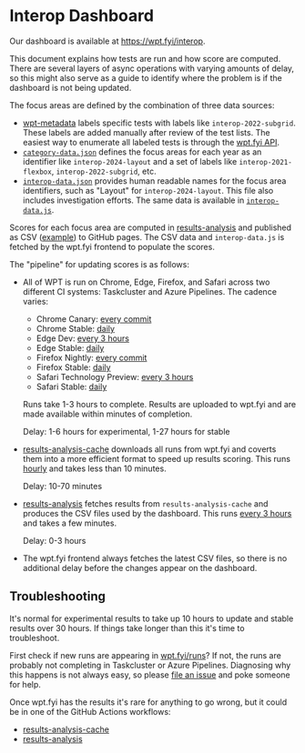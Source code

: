 # Interop Dashboard

Our dashboard is available at https://wpt.fyi/interop.

This document explains how tests are run and how score are computed. There are several layers of async operations with varying amounts of delay, so this might also serve as a guide to identify where the problem is if the dashboard is not being updated.

The focus areas are defined by the combination of three data sources:

- [wpt-metadata](https://github.com/web-platform-tests/wpt-metadata) labels specific tests with labels like `interop-2022-subgrid`. These labels are added manually after review of the test lists. The easiest way to enumerate all labeled tests is through the [wpt.fyi API](https://wpt.fyi/api/metadata?includeTestLevel=true&product=chrome).
- [`category-data.json`](https://github.com/web-platform-tests/results-analysis/blob/main/interop-scoring/category-data.json) defines the focus areas for each year as an identifier like `interop-2024-layout` and a set of labels like `interop-2021-flexbox`, `interop-2022-subgrid`, etc.
- [`interop-data.json`](https://github.com/web-platform-tests/wpt.fyi/blob/main/webapp/static/interop-data.json) provides human readable names for the focus area identifiers, such as "Layout" for `interop-2024-layout`. This file also includes investigation efforts. The same data is available in [`interop-data.js`](https://wpt.fyi/components/interop-data.js).

Scores for each focus area are computed in [results-analysis](https://github.com/web-platform-tests/results-analysis) and published as CSV ([example](https://raw.githubusercontent.com/web-platform-tests/results-analysis/gh-pages/data/interop-2024/interop-2024-experimental-v2.csv)) to GitHub pages. The CSV data and `interop-data.js` is fetched by the wpt.fyi frontend to populate the scores. 

The "pipeline" for updating scores is as follows:

- All of WPT is run on Chrome, Edge, Firefox, and Safari across two different CI systems: Taskcluster and Azure Pipelines. The cadence varies:

  - Chrome Canary: [every commit](https://github.com/web-platform-tests/wpt/blob/6f491c45bc5182275419be89a0820c2deaddc6b0/tools/ci/tc/tasks/test.yml#L188-L193)
  - Chrome Stable: [daily](https://github.com/web-platform-tests/wpt/blob/6f491c45bc5182275419be89a0820c2deaddc6b0/tools/ci/tc/tasks/test.yml#L206-L211)
  - Edge Dev: [every 3 hours](https://github.com/web-platform-tests/wpt/blob/6f491c45bc5182275419be89a0820c2deaddc6b0/.azure-pipelines.yml#L380)
  - Edge Stable: [daily](https://github.com/web-platform-tests/wpt/blob/6f491c45bc5182275419be89a0820c2deaddc6b0/.azure-pipelines.yml#L344)
  - Firefox Nightly: [every commit](https://github.com/web-platform-tests/wpt/blob/6f491c45bc5182275419be89a0820c2deaddc6b0/tools/ci/tc/tasks/test.yml#L163-L168)
  - Firefox Stable: [daily](https://github.com/web-platform-tests/wpt/blob/6f491c45bc5182275419be89a0820c2deaddc6b0/tools/ci/tc/tasks/test.yml#L175-L180)
  - Safari Technology Preview: [every 3 hours](https://github.com/web-platform-tests/wpt/blob/6f491c45bc5182275419be89a0820c2deaddc6b0/.azure-pipelines.yml#L491)
  - Safari Stable: [daily](https://github.com/web-platform-tests/wpt/blob/6f491c45bc5182275419be89a0820c2deaddc6b0/.azure-pipelines.yml#L451)

  Runs take 1-3 hours to complete. Results are uploaded to wpt.fyi and are made available within minutes of completion.

  Delay: 1-6 hours for experimental, 1-27 hours for stable

- [results-analysis-cache](https://github.com/web-platform-tests/results-analysis-cache) downloads all runs from wpt.fyi and coverts them into a more efficient format to speed up results scoring. This runs [hourly](https://github.com/web-platform-tests/results-analysis-cache/blob/683fe10f5f58c096e2a0dc3214c53ce949192c39/.github/workflows/results.yml#L7-L9) and takes less than 10 minutes.

  Delay: 10-70 minutes

- [results-analysis](https://github.com/web-platform-tests/results-analysis) fetches results from `results-analysis-cache` and produces the CSV files used by the dashboard. This runs [every 3 hours](https://github.com/web-platform-tests/results-analysis/blob/67c603a9b306c71da37c4798301935318949c45e/.github/workflows/update_gh_pages.yml#L7-L9) and takes a few minutes.

  Delay: 0-3 hours

- The wpt.fyi frontend always fetches the latest CSV files, so there is no additional delay before the changes appear on the dashboard.

## Troubleshooting

It's normal for experimental results to take up 10 hours to update and stable results over 30 hours. If things take longer than this it's time to troubleshoot.

First check if new runs are appearing in [wpt.fyi/runs](https://wpt.fyi/runs)? If not, the runs are probably not completing in Taskcluster or Azure Pipelines. Diagnosing why this happens is not always easy, so please [file an issue](https://github.com/web-platform-tests/wpt/issues/new) and poke someone for help.

Once wpt.fyi has the results it's rare for anything to go wrong, but it could be in one of the GitHub Actions workflows:

- [results-analysis-cache](https://github.com/web-platform-tests/results-analysis-cache/actions)
- [results-analysis](https://github.com/web-platform-tests/results-analysis/actions)
